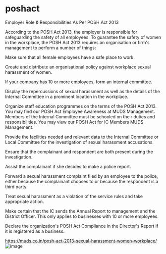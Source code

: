 # poshact
Employer Role & Responsibilities As Per POSH Act 2013

 
According to the POSH Act 2013, the employer is responsible for safeguarding the safety of all employees. To guarantee the safety of women in the workplace, the POSH Act 2013 requires an organisation or firm's management to perform a number of things:

Make sure that all female employees have a safe place to work.

Create and distribute an organisational policy against workplace sexual harassment of women.

If your company has 10 or more employees, form an internal committee.

Display the repercussions of sexual harassment as well as the details of the Internal Committee in a prominent location in the workplace.

Organize staff education programmes on the terms of the POSH Act 2013. You may find our POSH Act Employee Awareness at MUDS Management. Members of the Internal Committee must be schooled on their duties and responsibilities. You may view our POSH Act for IC Members MUDS Management.

Provide the facilities needed and relevant data to the Internal Committee or Local Committee for the investigation of sexual harassment accusations.

Ensure that the complainant and respondent are both present during the investigation.

Assist the complainant if she decides to make a police report.

Forward a sexual harassment complaint filed by an employee to the police, either because the complainant chooses to or because the respondent is a third party.

Treat sexual harassment as a violation of the service rules and take appropriate action.

Make certain that the IC sends the Annual Report to management and the District Officer. This only applies to businesses with 10 or more employees.

Declare the organization's POSH Act Compliance in the Director's Report if it is registered as a business.

https://muds.co.in/posh-act-2013-sexual-harassment-women-workplace/
![image](https://user-images.githubusercontent.com/102798589/162143892-c907437f-34e6-481e-a106-90eb5bf66fc8.png)
